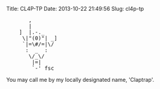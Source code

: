 Title: CL4P-TP
Date: 2013-10-22 21:49:56
Slug: cl4p-tp

<pre>
       ,
       |
    ]  |.-._
     \|"(0)"| _]
     `|=\#/=|\/
      :  _  :
       \/_\/ 
        |=| 
        `-' fsc
</pre>
<p>You may call me by my locally designated name, 'Claptrap'.</p>
